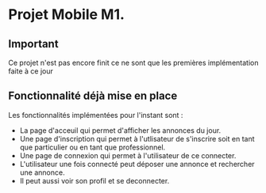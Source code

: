 # Projet Mobile M1.

## Important
Ce projet n'est pas encore finit ce ne sont que les premières implémentation faite à ce jour

## Fonctionnalité déjà mise en place
Les fonctionnalités implémentées pour l'instant sont :  
* La page d'acceuil qui permet d'afficher les annonces du jour.  
* Une page d'inscription qui permet à l'utlisateur de s'inscrire soit en tant que particulier ou en tant que professionnel.  
* Une page de connexion qui permet à l'utilisateur de ce connecter.  
* L'utilisateur une fois connecté peut déposer une annonce et rechercher une annonce.  
* Il peut aussi voir son profil et se deconnecter.  
